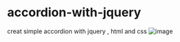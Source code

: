 # accordion-with-jquery
creat simple accordion with jquery , html and css
![image](https://github.com/user-attachments/assets/d2b1df83-a18d-4307-a74e-1d0104b7d631)
